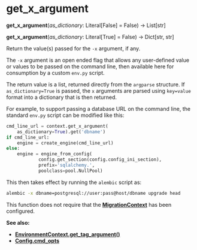 # get_x_argument

**get_x_argument**(*as_dictionary*:  Literal\[False\] = False) → List\[str\]

**get_x_argument**(*as_dictionary*:  Literal\[True\] = False) → Dict\[str, str\]

[MigrationContext]: #alembic.runtime.migration.MigrationContext
[EnvironmentContext.get_tag_argument()]: #alembic.runtime.environment.EnvironmentContext.get_tag_argument
[Config.cmd_opts]: ../en/config.html#alembic.config.Config.cmd_opts

Return the value(s) passed for the `-x` argument, if any.

The `-x` argument is an open ended flag that allows any user-defined value or values to be passed on the command line, then available here for consumption by a custom `env.py` script.

The return value is a list, returned directly from the `argparse` structure. If `as_dictionary=True` is passed, the `x` arguments are parsed using `key=value` format into a dictionary that is then returned.

For example, to support passing a database URL on the command line, the standard `env.py` script can be modified like this:

```python
cmd_line_url = context.get_x_argument(
    as_dictionary=True).get('dbname')
if cmd_line_url:
    engine = create_engine(cmd_line_url)
else:
    engine = engine_from_config(
            config.get_section(config.config_ini_section),
            prefix='sqlalchemy.',
            poolclass=pool.NullPool)
```

This then takes effect by running the `alembic` script as:

```bash
alembic -x dbname=postgresql://user:pass@host/dbname upgrade head
```

This function does not require that the **[MigrationContext]** has been configured.

**See also:**

* **[EnvironmentContext.get_tag_argument()]**
* **[Config.cmd_opts]**
